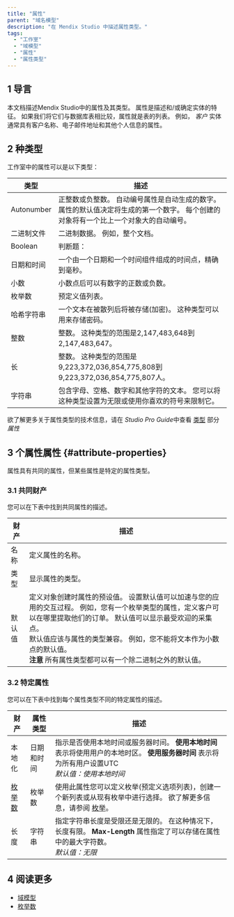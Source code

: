 ```yaml
---
title: "属性"
parent: "域名模型"
description: "在 Mendix Studio 中描述属性类型。"
tags:
  - "工作室"
  - "域模型"
  - "属性"
  - "属性类型"
---
```


## 1 导言

本文档描述Mendix Studio中的属性及其类型。 属性是描述和/或确定实体的特征。 如果我们将它们与数据库表相比较，属性就是表的列表。 例如， *客户* 实体通常具有客户名称、电子邮件地址和其他个人信息的属性。

## 2 种类型

工作室中的属性可以是以下类型：

| 类型         | 描述                                                                   |
| ---------- | -------------------------------------------------------------------- |
| Autonumber | 正整数或负整数。 自动编号属性是自动生成的数字。 属性的默认值决定将生成的第一个数字。 每个创建的对象将有一个比上一个对象大的自动编号。 |
| 二进制文件      | 二进制数据。 例如，整个文档。                                                      |
| Boolean    | 判断题：                                                                 |
| 日期和时间      | 一个由一个日期和一个时间组件组成的时间点，精确到毫秒。                                          |
| 小数         | 小数点后可以有数字的正数或负数。                                                     |
| 枚举数        | 预定义值列表。                                                              |
| 哈希字符串      | 一个文本在被散列后将被存储(加密)。 这种类型可以用来存储密码。                                     |
| 整数         | 整数。  这种类型的范围是2,147,483,648到2,147,483,647。                            |
| 长          | 整数。  这种类型的范围是9,223,372,036,854,775,808到9,223,372,036,854,775,807人。   |
| 字符串        | 包含字母、空格、数字和其他字符的文本。 您可以将这种类型设置为无限或使用你喜欢的符号来限制它。                      |

欲了解更多关于属性类型的技术信息，请在 *Studio Pro Guide*中查看 [类型](/refguide8/attributes#type) 部分 *属性*

## 3 个属性属性 {#attribute-properties}

属性具有共同的属性，但某些属性是特定的属性类型。

### 3.1 共同财产

您可以在下表中找到共同属性的描述。

| 财产  | 描述                                                                                                                                                                               |
| --- | -------------------------------------------------------------------------------------------------------------------------------------------------------------------------------- |
| 名称  | 定义属性的名称。                                                                                                                                                                         |
| 类型  | 显示属性的类型。                                                                                                                                                                         |
| 默认值 | 定义对象创建时属性的预设值。 设置默认值可以加速与您的应用的交互过程。 例如，您有一个枚举类型的属性，定义客户可以在哪里提取他们的订单。 默认值可以显示最受欢迎的采集点。 <br />默认值应该与属性的类型兼容。 例如，您不能将文本作为小数点的默认值。  <br />**注意** 所有属性类型都可以有一个除二进制之外的默认值。 |

### 3.2 特定属性

您可以在下表中找到每个属性类型不同的特定属性的描述。

| 财产                               | 属性类型  | 描述                                                                                            |
| -------------------------------- | ----- | --------------------------------------------------------------------------------------------- |
| 本地化                              | 日期和时间 | 指示是否使用本地时间或服务器时间。 **使用本地时间** 表示将使用用户的本地时区。 **使用服务器时间** 表示将为所有用户设置UTC <br />*默认值：使用本地时间* |
| [枚举数](domain-models-enumeration) | 枚举数   | 使用此属性您可以定义枚举(预定义选项列表)，创建一个新列表或从现有枚举中进行选择。 欲了解更多信息，请参阅 [枚举](domain-models-enumeration)。        |
| 长度                               | 字符串   | 指定字符串长度是受限还是无限的。 在这种情况下，长度有限。 **Max-Length** 属性指定了可以存储在属性中的最大字符数。 <br />*默认值：无限*        |

## 4 阅读更多

* [域模型](域名模型)
* [枚举数](domain-models-enumeration)
